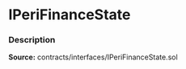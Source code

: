 # IPeriFinanceState

### Description <a id="description"></a>

**Source:** contracts/interfaces/IPeriFinanceState.sol

